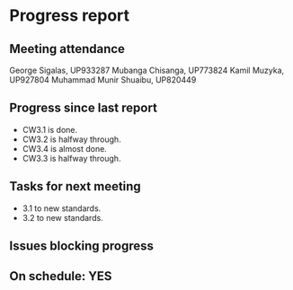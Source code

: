 
# Progress report

## Meeting attendance

George Sigalas, UP933287
Mubanga Chisanga, UP773824
Kamil Muzyka, UP927804
Muhammad Munir Shuaibu, UP820449

## Progress since last report

* CW3.1 is done.
* CW3.2 is halfway through.
* CW3.4 is almost done.
* CW3.3 is halfway through.

## Tasks for next meeting

<!--What will you do before the next?-->
<!--Single line bullet point-->
* 3.1 to new standards.
* 3.2 to new standards.

## Issues blocking progress

## On schedule: YES
<!--Pick one-->
<!--## On schedule: YES-->
<!--## On schedule: NO-->
